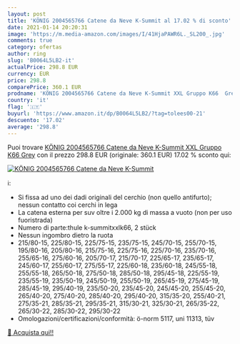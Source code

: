 ```yaml
---
layout: post
title: 'KÖNIG 2004565766 Catene da Neve K-Summit al 17.02 % di sconto'
date: 2021-01-14 20:20:31
image: 'https://m.media-amazon.com/images/I/41HjaPAWR6L._SL200_.jpg'
comments: true
category: ofertas
author: ring
slug: 'B0064L5LB2-it'
actualPrice: 298.8 EUR
currency: EUR
price: 298.8
comparePrice: 360.1 EUR
prodname: 'KÖNIG 2004565766 Catene da Neve K-Summit XXL Gruppo K66  Grey'
country: 'it'
flag: '🇮🇹'
buyurl: 'https://www.amazon.it/dp/B0064L5LB2/?tag=tolees00-21'
descuento: '17.02'
average: '298.8'
---
```


Puoi trovare [KÖNIG 2004565766 Catene da Neve K-Summit XXL Gruppo K66  Grey](https://www.amazon.it/dp/B0064L5LB2/?tag=tolees00-21) con il prezzo 298.8 EUR (originale: 360.1 EUR) 17.02 % sconto qui:

[![KÖNIG 2004565766 Catene da Neve K-Summit](https://m.media-amazon.com/images/I/41HjaPAWR6L._SL200_.jpg)](https://www.amazon.it/dp/B0064L5LB2/?tag=tolees00-21)

ℹ️:

- Si fissa ad uno dei dadi originali del cerchio (non quello antifurto); nessun contatto coi cerchi in lega
- La catena esterna per suv oltre i 2.000 kg di massa a vuoto (non per uso fuoristrada)
- Numero di parte:thule k-summitxxlk66, 2 stück
- Nessun ingombro dietro la ruota
- 215/80-15, 225/80-15, 225/75-15, 235/75-15, 245/70-15, 255/70-15, 195/80-16, 205/80-16, 215/75-16, 225/75-16, 225/70-16, 235/70-16, 255/65-16, 275/60-16, 205/70-17, 215/70-17, 225/65-17, 235/65-17, 245/60-17, 255/60-17, 275/55-17, 225/60-18, 235/60-18, 245/55-18, 255/55-18, 265/50-18, 275/50-18, 285/50-18, 295/45-18, 225/55-19, 235/55-19, 235/50-19, 245/50-19, 255/50-19, 265/45-19, 275/45-19, 285/45-19, 295/40-19, 235/50-20, 235/45-20, 245/45-20, 255/45-20, 265/40-20, 275/40-20, 285/40-20, 295/40-20, 315/35-20, 255/40-21, 275/35-21, 285/35-21, 295/35-21, 315/30-21, 325/30-21, 265/35-22, 265/30-22, 285/30-22, 295/30-22
- Omologazioni/certificazioni/conformità: ö-norm 5117, uni 11313, tüv

[🛒 Acquista qui!!](https://www.amazon.it/dp/B0064L5LB2/?tag=tolees00-21)
